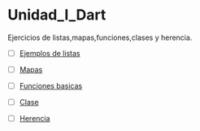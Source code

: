 # Unidad_I_Dart
Ejercicios de listas,mapas,funciones,clases y herencia.
-[ ] [Ejemplos de listas](https://dartpad.dartlang.org/0798eb250a56146b0c28753272bd978e)
-[ ] [Mapas](https://dartpad.dartlang.org/18fa1e93212e653a75a15eb0fa4c081f)
-[ ] [Funciones basicas](https://dartpad.dartlang.org/a50ddeb588a27005f028f443cfcdc9af)
-[ ] [Clase](https://dartpad.dartlang.org/3224a3f8282546d6fe3345ec537d656e)
-[ ] [Herencia](https://dartpad.dartlang.org/b81d6e84f34814ba7db96a8294ad941e)

























